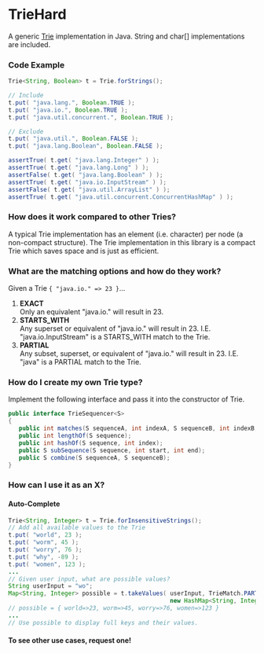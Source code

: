TrieHard
========

A generic [Trie](https://en.wikipedia.org/wiki/Trie) implementation in Java. String and char[] implementations are included.

### Code Example

```java
Trie<String, Boolean> t = Trie.forStrings();

// Include
t.put( "java.lang.", Boolean.TRUE );
t.put( "java.io.", Boolean.TRUE );
t.put( "java.util.concurrent.", Boolean.TRUE );

// Exclude
t.put( "java.util.", Boolean.FALSE );
t.put( "java.lang.Boolean", Boolean.FALSE );

assertTrue( t.get( "java.lang.Integer" ) );
assertTrue( t.get( "java.lang.Long" ) );
assertFalse( t.get( "java.lang.Boolean" ) );
assertTrue( t.get( "java.io.InputStream" ) );
assertFalse( t.get( "java.util.ArrayList" ) );
assertTrue( t.get( "java.util.concurrent.ConcurrentHashMap" ) );
```

### How does it work compared to other Tries?

A typical Trie implementation has an element (i.e. character) per node (a non-compact structure). The Trie implementation in this library is a compact Trie which saves space and is just as efficient.

### What are the matching options and how do they work?

Given a Trie `{ "java.io." => 23 }`...

1. __EXACT__  
  Only an equivalent "java.io." will result in 23.
2. __STARTS_WITH__   
  Any superset or equivalent of "java.io." will result in 23. I.E. "java.io.InputStream" is a STARTS_WITH match to the Trie.
3. __PARTIAL__   
  Any subset, superset, or equivalent of "java.io." will result in 23. I.E. "java" is a PARTIAL match to the Trie.

### How do I create my own Trie type?

Implement the following interface and pass it into the constructor of Trie.

```java
public interface TrieSequencer<S> 
{
   public int matches(S sequenceA, int indexA, S sequenceB, int indexB, int count);
   public int lengthOf(S sequence);
   public int hashOf(S sequence, int index);
   public S subSequence(S sequence, int start, int end);
   public S combine(S sequenceA, S sequenceB);
}
```

### How can I use it as an X?

#### Auto-Complete

```java
Trie<String, Integer> t = Trie.forInsensitiveStrings();
// Add all available values to the Trie
t.put( "world", 23 );
t.put( "worm", 45 );
t.put( "worry", 76 );
t.put( "why", -89 );
t.put( "women", 123 );
...
// Given user input, what are possible values?
String userInput = "wo";
Map<String, Integer> possible = t.takeValues( userInput, TrieMatch.PARTIAL, 
                                              new HashMap<String, Integer>() );
// possible = { world=>23, worm=>45, worry=>76, women=>123 }
...
// Use possible to display full keys and their values.
```

#### To see other use cases, request one!
